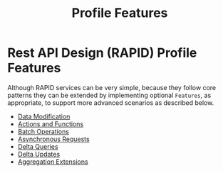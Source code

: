 ﻿---
id: features
title: Profile Features
---


# Rest API Design (RAPID) Profile Features

Although RAPID services can be very simple,
because they follow core patterns they can be extended by implementing optional `Features`, as appropriate,
to support more advanced scenarios as described below.

-   [Data Modification](./rapid-pro-data_modification.md)
-   [Actions and Functions](./rapid-pro-operations.md)
-   [Batch Operations](./rapid-pro-batch.md)
-   [Asynchronous Requests](./rapid-pro-asynchronous_requests.md)
-   [Delta Queries](./rapid-pro-delta_queries.md)
-   [Delta Updates](./rapid-pro-delta_updates.md)
-   [Aggregation Extensions](./rapid-pro-aggregation_extensions.md)
